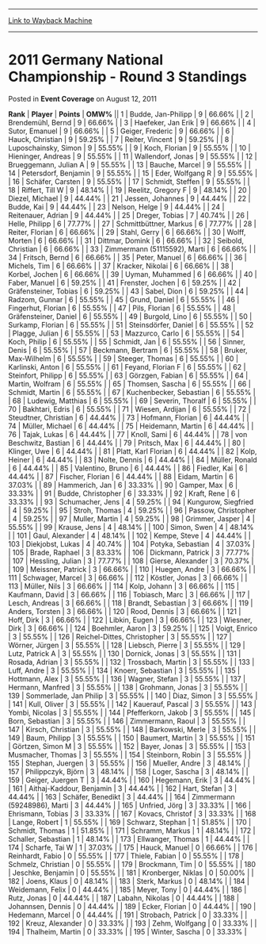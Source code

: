 
---
[Link to Wayback Machine](https://web.archive.org/web/20220118023628/https://magic.wizards.com/en/articles/archive/event-coverage/2011-germany-national-championship-round-3-standings-2011-08-12)

[_metadata_:description]:- "RankPlayerPointsOMW% 1 Budde, Jan-Philipp 9 66.66% 2 Brendemühl, Bernd 9 66.66% 3 Haefeker, Jan Erik 9 66.66% 4 Sutor, Emanuel 9 66.66% 5 Geiger, Frederic 9 66.66% 6 Hauck, Christian 9 59.25% 7 Reiter, Vincent 9 59.25% 8 Luposchainsky, Simon 9 55.55% 9 Koch, Florian 9 55.55% 10 Hieninger, Andreas 9 55.55% 11 Wallendorf, Jonas 9 55.55% 12 Brueggemann, Julian A 9 55.55% 13"
[_metadata_:generator]:- "Drupal 7 (http://drupal.org)"
[_metadata_:node]:- "437276"
[_metadata_:publish_date]:- "2011-08-12"
[_metadata_:source]:- "div-main-content"
[_metadata_:title]:- "2011 Germany National Championship - Round 3 Standings"
[_metadata_:wayback_capture_timestamp]:- "2022-01-18 02:36:28"
[_metadata_:wayback_raw_url]:- "https://web.archive.org/web/20220118023628id_/https://magic.wizards.com/en/articles/archive/event-coverage/2011-germany-national-championship-round-3-standings-2011-08-12"
[_metadata_:wayback_url]:- "https://magic.wizards.com/en/articles/archive/event-coverage/2011-germany-national-championship-round-3-standings-2011-08-12"
---


2011 Germany National Championship - Round 3 Standings
======================================================



 Posted in **Event Coverage**
 on August 12, 2011 












 **Rank** | **Player** | **Points** | **OMW%** ||  1  | Budde, Jan-Philipp |  9 |  66.66% |
|  2  | Brendemühl, Bernd |  9 |  66.66% |
|  3  | Haefeker, Jan Erik |  9 |  66.66% |
|  4  | Sutor, Emanuel |  9 |  66.66% |
|  5  | Geiger, Frederic |  9 |  66.66% |
|  6  | Hauck, Christian |  9 |  59.25% |
|  7  | Reiter, Vincent |  9 |  59.25% |
|  8  | Luposchainsky, Simon |  9 |  55.55% |
|  9  | Koch, Florian |  9 |  55.55% |
|  10  | Hieninger, Andreas |  9 |  55.55% |
|  11  | Wallendorf, Jonas |  9 |  55.55% |
|  12  | Brueggemann, Julian A |  9 |  55.55% |
|  13  | Bauche, Marcel |  9 |  55.55% |
|  14  | Petersdorf, Benjamin |  9 |  55.55% |
|  15  | Eder, Wolfgang R |  9 |  55.55% |
|  16  | Schäfer, Carsten |  9 |  55.55% |
|  17  | Schmidt, Steffen |  9 |  55.55% |
|  18  | Riffert, Till W |  9 |  48.14% |
|  19  | Reelitz, Gregory F |  9 |  48.14% |
|  20  | Diezel, Michael |  9 |  44.44% |
|  21  | Jessen, Johannes |  9 |  44.44% |
|  22  | Budde, Kai |  9 |  44.44% |
|  23  | Nelson, Helge |  9 |  44.44% |
|  24  | Reitenauer, Adrian |  9 |  44.44% |
|  25  | Dreger, Tobias |  7 |  40.74% |
|  26  | Helle, Philipp |  6 |  77.77% |
|  27  | Schmittbüttner, Markus |  6 |  77.77% |
|  28  | Reiter, Florian |  6 |  66.66% |
|  29  | Stahl, Gerry |  6 |  66.66% |
|  30  | Wolff, Morten |  6 |  66.66% |
|  31  | Dittmar, Domink |  6 |  66.66% |
|  32  | Seibold, Christian |  6 |  66.66% |
|  33  | Zimmermann (51115592), Marti |  6 |  66.66% |
|  34  | Fritsch, Bernd |  6 |  66.66% |
|  35  | Peter, Manuel |  6 |  66.66% |
|  36  | Michels, Tim |  6 |  66.66% |
|  37  | Kracker, Nikolai |  6 |  66.66% |
|  38  | Korbel, Jochen |  6 |  66.66% |
|  39  | Uyman, Muhammed |  6 |  66.66% |
|  40  | Faber, Manuel |  6 |  59.25% |
|  41  | Frenster, Jochen |  6 |  59.25% |
|  42  | Gräfensteiner, Tobias |  6 |  59.25% |
|  43  | Sabel, Dion |  6 |  59.25% |
|  44  | Radzom, Gunnar |  6 |  55.55% |
|  45  | Grund, Daniel |  6 |  55.55% |
|  46  | Fingerhut, Florian |  6 |  55.55% |
|  47  | Pils, Florian |  6 |  55.55% |
|  48  | Gräfensteiner, Daniel |  6 |  55.55% |
|  49  | Burgold, Lino |  6 |  55.55% |
|  50  | Surkamp, Florian |  6 |  55.55% |
|  51  | Steinsdörfer, Daniel |  6 |  55.55% |
|  52  | Plagge, Julian |  6 |  55.55% |
|  53  | Mazzurco, Carlo |  6 |  55.55% |
|  54  | Koch, Philip |  6 |  55.55% |
|  55  | Schmidt, Jan |  6 |  55.55% |
|  56  | Sinner, Denis |  6 |  55.55% |
|  57  | Beckmann, Bertram |  6 |  55.55% |
|  58  | Bruker, Max-Wilhelm |  6 |  55.55% |
|  59  | Steeger, Thomas |  6 |  55.55% |
|  60  | Karlinski, Anton |  6 |  55.55% |
|  61  | Feyand, Florian F |  6 |  55.55% |
|  62  | Steinfort, Philipp |  6 |  55.55% |
|  63  | Görzgen, Fabian |  6 |  55.55% |
|  64  | Martin, Wolfram |  6 |  55.55% |
|  65  | Thomsen, Sascha |  6 |  55.55% |
|  66  | Schmidt, Martin |  6 |  55.55% |
|  67  | Kuchenbecker, Sebastian |  6 |  55.55% |
|  68  | Ludewig, Matthias |  6 |  55.55% |
|  69  | Severin, Thoralf |  6 |  55.55% |
|  70  | Bakhtari, Edris |  6 |  55.55% |
|  71  | Wiesen, Ardijan |  6 |  55.55% |
|  72  | Steudtner, Christian |  6 |  44.44% |
|  73  | Hofmann, Florian |  6 |  44.44% |
|  74  | Müller, Michael |  6 |  44.44% |
|  75  | Heidemann, Martin |  6 |  44.44% |
|  76  | Tajak, Lukas |  6 |  44.44% |
|  77  | Knoll, Sami |  6 |  44.44% |
|  78  | von Beschwitz, Bastian |  6 |  44.44% |
|  79  | Pritsch, Max |  6 |  44.44% |
|  80  | Klinger, Uwe |  6 |  44.44% |
|  81  | Platt, Karl Florian |  6 |  44.44% |
|  82  | Kolp, Heiner |  6 |  44.44% |
|  83  | Nolte, Dennis |  6 |  44.44% |
|  84  | Müller, Ronald |  6 |  44.44% |
|  85  | Valentino, Bruno |  6 |  44.44% |
|  86  | Fiedler, Kai |  6 |  44.44% |
|  87  | Fischer, Florian |  6 |  44.44% |
|  88  | Eidam, Martin |  6 |  37.03% |
|  89  | Hammerich, Jan |  6 |  33.33% |
|  90  | Gamper, Max |  6 |  33.33% |
|  91  | Budde, Christopher |  6 |  33.33% |
|  92  | Kraft, Rene |  6 |  33.33% |
|  93  | Schumacher, Jens |  4 |  59.25% |
|  94  | Kungurow, Siegfried |  4 |  59.25% |
|  95  | Stroh, Thomas |  4 |  59.25% |
|  96  | Passow, Christopher |  4 |  59.25% |
|  97  | Muller, Martin |  4 |  59.25% |
|  98  | Grimmer, Jasper |  4 |  55.55% |
|  99  | Krause, Jens |  4 |  48.14% |
|  100  | Simon, Swen |  4 |  48.14% |
|  101  | Gaul, Alexander |  4 |  48.14% |
|  102  | Kempe, Steve |  4 |  44.44% |
|  103  | Diekjobst, Lukas |  4 |  40.74% |
|  104  | Potyka, Sebastian |  4 |  37.03% |
|  105  | Brade, Raphael |  3 |  83.33% |
|  106  | Dickmann, Patrick |  3 |  77.77% |
|  107  | Hessling, Julian |  3 |  77.77% |
|  108  | Gierse, Alexander |  3 |  70.37% |
|  109  | Meissner, Patrick |  3 |  66.66% |
|  110  | Huegen, Andre |  3 |  66.66% |
|  111  | Schwager, Marcel |  3 |  66.66% |
|  112  | Köstler, Jonas |  3 |  66.66% |
|  113  | Müller, Nils |  3 |  66.66% |
|  114  | Kolp, Johann |  3 |  66.66% |
|  115  | Kaufmann, David |  3 |  66.66% |
|  116  | Tobiasch, Marc |  3 |  66.66% |
|  117  | Lesch, Andreas |  3 |  66.66% |
|  118  | Brandt, Sebastian |  3 |  66.66% |
|  119  | Anders, Torsten |  3 |  66.66% |
|  120  | Rood, Dennis |  3 |  66.66% |
|  121  | Hoff, Dirk |  3 |  66.66% |
|  122  | Libkin, Eugen |  3 |  66.66% |
|  123  | Wiesner, Dirk |  3 |  66.66% |
|  124  | Boehmler, Aaron |  3 |  59.25% |
|  125  | Voigt, Enrico |  3 |  55.55% |
|  126  | Reichel-Dittes, Christopher |  3 |  55.55% |
|  127  | Wörner, Jürgen |  3 |  55.55% |
|  128  | Liebsch, Pierre |  3 |  55.55% |
|  129  | Lutz, Patrick A |  3 |  55.55% |
|  130  | Dornick, Jonas |  3 |  55.55% |
|  131  | Rosada, Adrian |  3 |  55.55% |
|  132  | Trossbach, Martin |  3 |  55.55% |
|  133  | Luff, Andre |  3 |  55.55% |
|  134  | Knoerr, Sebastian |  3 |  55.55% |
|  135  | Hottmann, Alex |  3 |  55.55% |
|  136  | Wagner, Stefan |  3 |  55.55% |
|  137  | Hermann, Manfred |  3 |  55.55% |
|  138  | Grohmann, Jonas |  3 |  55.55% |
|  139  | Sommerlade, Jan Philip |  3 |  55.55% |
|  140  | Diaz, Simon |  3 |  55.55% |
|  141  | Kull, Oliver |  3 |  55.55% |
|  142  | Kauerauf, Pascal |  3 |  55.55% |
|  143  | Yombi, Nicolas |  3 |  55.55% |
|  144  | Pfefferkorn, Jakob |  3 |  55.55% |
|  145  | Born, Sebastian |  3 |  55.55% |
|  146  | Zimmermann, Raoul |  3 |  55.55% |
|  147  | Kirsch, Christian |  3 |  55.55% |
|  148  | Barkowski, Merle |  3 |  55.55% |
|  149  | Baum, Philipp |  3 |  55.55% |
|  150  | Baumert, Martin |  3 |  55.55% |
|  151  | Görtzen, Simon M |  3 |  55.55% |
|  152  | Bayer, Jonas |  3 |  55.55% |
|  153  | Musmacher, Thomas |  3 |  55.55% |
|  154  | Steinborn, Robin |  3 |  55.55% |
|  155  | Stephan, Juergen |  3 |  55.55% |
|  156  | Mueller, Andre |  3 |  48.14% |
|  157  | Philippczyk, Björn |  3 |  48.14% |
|  158  | Loger, Sascha |  3 |  48.14% |
|  159  | Geiger, Juergen T |  3 |  44.44% |
|  160  | Hegemann, Erik |  3 |  44.44% |
|  161  | Aithaj-Kaddour, Benjamin |  3 |  44.44% |
|  162  | Hart, Stefan |  3 |  44.44% |
|  163  | Schäfer, Benedikt |  3 |  44.44% |
|  164  | Zimmermann (59248986), Marti |  3 |  44.44% |
|  165  | Unfried, Jörg |  3 |  33.33% |
|  166  | Ehrismann, Tobias |  3 |  33.33% |
|  167  | Kovacs, Christof |  3 |  33.33% |
|  168  | Lange, Robert |  1 |  55.55% |
|  169  | Schwarz, Stephan |  1 |  51.85% |
|  170  | Schmidt, Thomas |  1 |  51.85% |
|  171  | Schramm, Markus |  1 |  48.14% |
|  172  | Schaller, Sebastian |  1 |  48.14% |
|  173  | Ellwanger, Thomas |  1 |  44.44% |
|  174  | Scharfe, Tai W |  1 |  37.03% |
|  175  | Hauck, Manuel |  0 |  66.66% |
|  176  | Reinhardt, Fabio |  0 |  55.55% |
|  177  | Thiele, Fabian |  0 |  55.55% |
|  178  | Schmelz, Christian |  0 |  55.55% |
|  179  | Brockmann, Tim |  0 |  55.55% |
|  180  | Jeschke, Benjamin |  0 |  55.55% |
|  181  | Kronberger, Niklas |  0 |  50.00% |
|  182  | Joens, Klaus |  0 |  48.14% |
|  183  | Sterk, Markus |  0 |  48.14% |
|  184  | Weidemann, Felix |  0 |  44.44% |
|  185  | Meyer, Tony |  0 |  44.44% |
|  186  | Rutz, Jonas |  0 |  44.44% |
|  187  | Labahn, Nikolas |  0 |  44.44% |
|  188  | Johannsen, Dennis |  0 |  44.44% |
|  189  | Ecker, Florian |  0 |  44.44% |
|  190  | Hedemann, Marcel |  0 |  44.44% |
|  191  | Strobach, Patrick |  0 |  33.33% |
|  192  | Kreuz, Alexander |  0 |  33.33% |
|  193  | Zehm, Wolfgang |  0 |  33.33% |
|  194  | Thalheim, Martin |  0 |  33.33% |
|  195  | Winter, Sascha |  0 |  33.33% |







